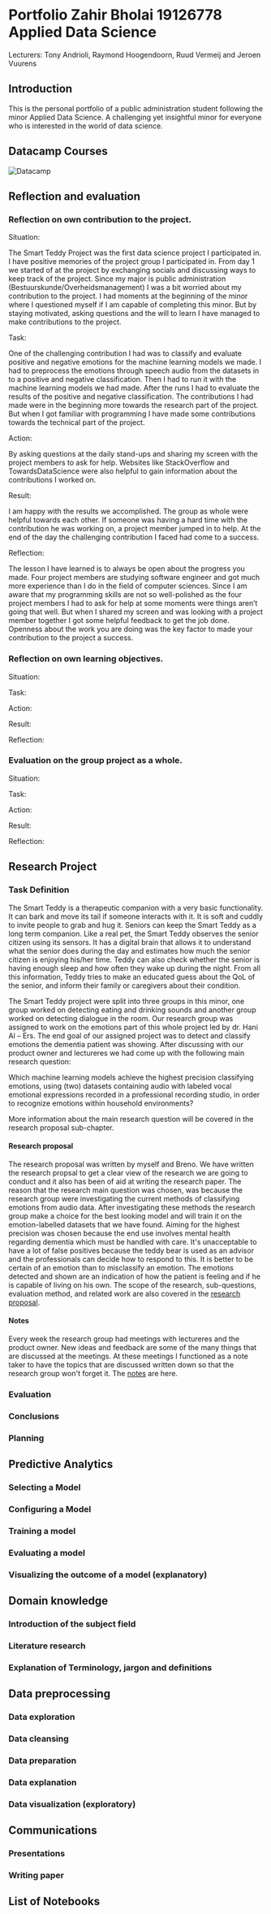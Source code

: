 # Portfolio Zahir Bholai 19126778 Applied Data Science
Lecturers: Tony Andrioli, Raymond Hoogendoorn, Ruud Vermeij and Jeroen Vuurens

## Introduction
This is the personal portfolio of a public administration student following the minor Applied Data Science. A challenging yet insightful minor for everyone who is interested in the world of data science.   

## Datacamp Courses
![Datacamp](Images/Datacamp.PNG)

## Reflection and evaluation

### Reflection on own contribution to the project.
Situation:

The Smart Teddy Project was the first data science project I participated in. I have positive memories of the project group I participated in. From day 1 we started of at the project by exchanging socials and discussing ways to keep track of the project. Since my major is public administration (Bestuurskunde/Overheidsmanagement) I was a bit worried about my contribution to the project. I had moments at the beginning of the minor where I questioned myself if I am capable of completing this minor. But by staying motivated, asking questions and the will to learn I have managed to make contributions to the project. 

Task:

One of the challenging contribution I had was to classify and evaluate positive and negative emotions for the machine learning models we  made. I had to preprocess the emotions through speech audio from the datasets in to a positive and negative classification. Then I had to run it with the machine learning models we had made. After the runs I had to evaluate the results of the positive and negative classification. The contributions I had made were in the beginning more towards the research part of the project. But when I got familiar with programming I have made some contributions towards the technical part of the project.

Action:

By asking questions at the daily stand-ups and sharing my screen with the project members to ask for help. Websites like StackOverflow and TowardsDataScience were also helpful to gain information about the contributions I worked on. 

Result:

I am happy with the results we accomplished. The group as whole were helpful towards each other. If someone was having a hard time with the contribution he was working on, a project member jumped in to help. At the end of the day the challenging contribution I faced had come to a success.

Reflection:

The lesson I have learned is to always be open about the progress you made. Four project members are studying software engineer and got much more experience than I do in the field of computer sciences. Since I am aware that my programming skills are not so well-polished as the four project members I had to ask for help at some moments were things aren’t going that well. But when I shared my screen and was looking with a project member together I got some helpful feedback to get the job done. Openness about the work you are doing was the key factor to made your contribution to the project a success.


### Reflection on own learning objectives.
Situation:

Task:

Action:

Result:

Reflection:


### Evaluation on the group project as a whole.
Situation:

Task:

Action:

Result:

Reflection:

  
## Research Project

### Task Definition
The Smart Teddy is a therapeutic companion with a very basic functionality. It can bark and move its tail if someone interacts with it. It is soft and cuddly to invite people to grab and hug it. Seniors can keep the Smart Teddy as a long term companion. Like a real pet, the Smart Teddy observes the senior citizen using its sensors. It has a digital brain that allows it to understand what the senior does during the day and estimates how much the senior citizen is enjoying his/her time. Teddy can also check whether the senior is having enough sleep and how often they wake up during the night. From all this information, Teddy tries to make an educated guess about the QoL of the senior, and inform their family or caregivers about their condition. 

The Smart Teddy project were split into three groups in this minor, one group worked on detecting eating and drinking sounds and another group worked on detecting dialogue in the room. Our research group was assigned to work on the emotions part of this whole project led by dr. Hani Al – Ers. The end goal of our assigned project was to detect and classify emotions the dementia patient was showing. After discussing with our product owner and lectureres we had come up with the following main research question:

Which machine learning models achieve the highest precision classifying emotions, using (two) datasets containing audio with labeled vocal emotional expressions recorded in a professional recording studio, in order to recognize emotions within household environments?

More information about the main research question will be covered in the research proposal sub-chapter.

#### Research proposal
The research proposal was written by myself and Breno. We have written the research propsal to get a clear view of the research we are going to conduct and it also has been of aid at writing the research paper. The reason that the research main question was chosen, was because the research group were investigating the current methods of classifying emotions from audio data. After investigating these methods the research group make a choice for the best looking model and will train it on the emotion-labelled datasets that we have found. Aiming for the highest precision was chosen because the end use involves mental health regarding dementia which must be handled with care. It's unacceptable to have a lot of false positives because the teddy bear is used as an advisor and the professionals can decide how to respond to this. It is better to be certain of an emotion than to misclassify an emotion. The emotions detected and shown are an indication of how the patient is feeling and if he is capable of living on his own. 
The scope of the research, sub-questions, evaluation method, and related work are also covered in the 
[research proposal](https://docs.google.com/document/d/1NxFVP1G9DyZr4Q7_GdJvULewCiscxtOvygtyHUCDSeE/edit#heading=h.rqlgrsn8oj5p).

#### Notes
Every week the research group had meetings with lectureres and the product owner. New ideas and feedback are some of the many things that are discussed at the meetings. At these meetings I functioned as a note taker to have the topics that are discussed written down so that the research group won't forget it. The [notes](https://docs.google.com/document/d/1xQncillbnLcRF8wKagUnnbbejlcOvx4zWCJvwhQ0PGc/edit#) are here.


### Evaluation

### Conclusions

### Planning

## Predictive Analytics

### Selecting a Model

### Configuring a Model

### Training a model

### Evaluating a model
 
### Visualizing the outcome of a model (explanatory)

## Domain knowledge

### Introduction of the subject field

### Literature research

### Explanation of Terminology, jargon and definitions

## Data preprocessing

### Data exploration
 
### Data cleansing

### Data preparation

### Data explanation

### Data visualization (exploratory)

## Communications

### Presentations

### Writing paper

## List of Notebooks 
